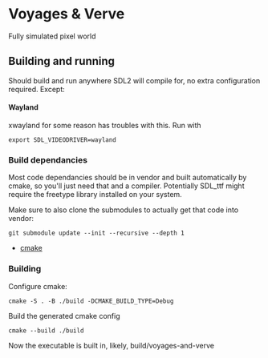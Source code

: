 # Voyages & Verve

Fully simulated pixel world

## Building and running

Should build and run anywhere SDL2 will compile for, no extra configuration
required. Except:

#### Wayland

xwayland for some reason has troubles with this. Run with

`export SDL_VIDEODRIVER=wayland`

### Build dependancies

Most code dependancies should be in vendor and built automatically by cmake,
so you'll just need that and a compiler. Potentially SDL_ttf might require the
freetype library installed on your system.

Make sure to also clone the submodules to actually get that code into vendor:

`git submodule update --init --recursive --depth 1`

- [cmake](https://cmake.org/download/)

### Building

Configure cmake:

`cmake -S . -B ./build -DCMAKE_BUILD_TYPE=Debug`

Build the generated cmake config

`cmake --build ./build`

Now the executable is built in, likely, build/voyages-and-verve
